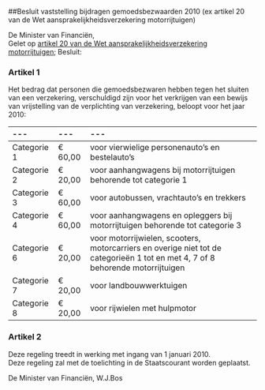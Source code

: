 <meta http-equiv='Content-Type' content='text/html; charset=utf-8' />

##Besluit vaststelling bijdragen gemoedsbezwaarden 2010 (ex artikel 20 van de Wet aansprakelijkheidsverzekering motorrijtuigen)

De Minister van Financiën,  
Gelet op [artikel 20 van de Wet aansprakelijkheidsverzekering motorrijtuigen](../../../../../../../../../../../../wet/wet/aansprakelijkheidsverzekering/motorrijtuigen/BWBR0002415/README.md);
Besluit:    

### Artikel  1  

Het bedrag dat personen die gemoedsbezwaren hebben tegen het sluiten van een verzekering, verschuldigd zijn voor het verkrijgen van een bewijs van vrijstelling van de verplichting van verzekering, beloopt voor het jaar 2010:  

| --- | --- | --- |
|:---|:---|:---|
| Categorie 1  | € 60,00  | voor vierwielige personenauto’s en bestelauto’s  |
| Categorie 2  | € 20,00  | voor aanhangwagens bij motorrijtuigen behorende tot categorie 1  |
| Categorie 3  | € 60,00  | voor autobussen, vrachtauto’s en trekkers  |
| Categorie 4  | € 60,00  | voor aanhangwagens en opleggers bij motorrijtuigen behorende tot categorie 3  |
| Categorie 6  | € 20,00  | voor motorrijwielen, scooters, motorcarriers en overige niet tot de categorieën 1 tot en met 4, 7 of 8 behorende motorrijtuigen  |
| Categorie 7  | € 20,00  | voor landbouwwerktuigen  |
| Categorie 8  | € 20,00  | voor rijwielen met hulpmotor  |

### Artikel  2  

Deze regeling treedt in werking met ingang van 1 januari 2010.  
Deze regeling zal met de toelichting in de Staatscourant worden geplaatst.  

De 
Minister van Financiën, 
W.J.Bos   
